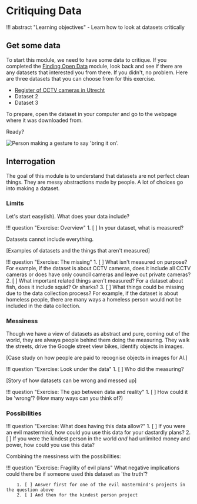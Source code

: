 # Critiquing Data

!!! abstract "Learning objectives"
    - Learn how to look at datasets critically

<!-- !!! example "Lesson plan"

    1. Explore Utrecht data -->

<!-- !!! info "Requirements"
    Each participant needs:
    - A device with internet access

    - A dataset.
        - If the participant has completed the [Finding Open Data](finding-open-data.md) module, datasets from there will be perfect.
        - If not, this module has a selection of three datasets that can be used. -->

## Get some data

To start this module, we need to have some data to critique. If you completed the [Finding Open Data](finding-open-data.md) module, look back and see if there are any datasets that interested you from there. If you didn't, no problem. Here are three datasets that you can choose from for this exercise.

- [Register of CCTV cameras in Utrecht](https://utrecht.dataplatform.nl/#/data/fa374238-7b29-4e8e-ab20-4e242a143085)
- Dataset 2
- Dataset 3

To prepare, open the dataset in your computer and go to the webpage where it was downloaded from.

Ready?

![Person making a gesture to say 'bring it on'.](https://media.giphy.com/media/l0MYzAwMPl8s0jtSg/giphy.gif)

## Interrogation

The goal of this module is to understand that datasets are not perfect clean things. They are messy abstractions made by people. A lot of choices go into making a dataset.

### Limits

Let's start easy(ish). What does your data include?

!!! question "Exercise: Overview"
    1. [ ] In your dataset, what is measured?

Datasets cannot include everything.

[Examples of datasets and the things that aren't measured]

!!! question "Exercise: The missing"
    1. [ ] What isn't measured on purpose? For example, if the dataset is about CCTV cameras, does it include all CCTV cameras or does have only council cameras and leave out private cameras?
    2. [ ] What important related things aren't measured? For a dataset about fish, does it include squid? Or sharks?
    3. [ ] What things could be missing due to the data collection process? For example, if the dataset is about homeless people, there are many ways a homeless person would not be included in the data collection.

### Messiness

Though we have a view of datasets as abstract and pure, coming out of the world, they are always people behind them doing the measuring. They walk the streets, drive the Google street view bikes, identify objects in images.

[Case study on how people are paid to recognise objects in images for AI.]

!!! question "Exercise: Look under the data"
    1. [ ] Who did the measuring?

[Story of how datasets can be wrong and messed up]

!!! question "Exercise: The gap between data and reality"
    1. [ ] How could it be 'wrong'? (How many ways can you think of?)

### Possibilities

!!! question "Exercise: What does having this data allow?"
        1. [ ] If you were an evil mastermind, how could you use this data for your dastardly plans?
        2. [ ] If you were the kindest person in the world _and_ had unlimited money and power, how could you use this data?

Combining the messiness with the possibilities:

!!! question "Exercise: Fragility of evil plans"
        What negative implications could there be if someone used this dataset as 'the truth'?

        1. [ ] Answer first for one of the evil mastermind's projects in the question above
        2. [ ] And then for the kindest person project
